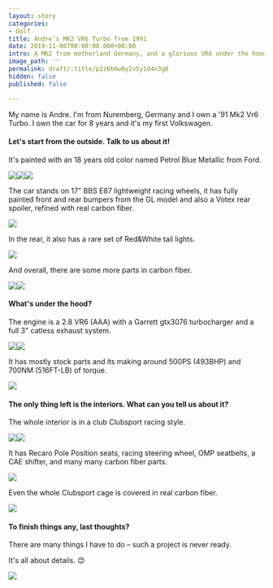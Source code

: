 ```yaml
---
layout: story
categories:
- Golf
title: Andre’s MK2 VR6 Turbo from 1991
date: 2019-11-06T00:00:00.000+00:00
intro: A MK2 from motherland Germany, and a glorious VR6 under the hood.
image_path: ''
permalink: draft/:title/p2z6b6w0y2v5y1d4n3g8
hidden: false
published: false

---
```

My name is Andre. I'm from Nuremberg, Germany and I own a '91 Mk2 Vr6 Turbo. I own the car for 8 years and it's my first Volkswagen.

#### Let's start from the outside. Talk to us about it!

It's painted with an 18 years old color named Petrol Blue Metallic from Ford.

![](/assets/images/uploads/andres-mk2-vr6-turbo-from-1991-exterior-1.jpg)![](/assets/images/uploads/andres-mk2-vr6-turbo-from-1991-exterior.jpg)![](/assets/images/uploads/andres-mk2-vr6-turbo-from-1991-exterior-detail.jpg)

The car stands on 17" BBS E87 lightweight racing wheels, it has fully painted front and rear bumpers from the GL model and also a Votex rear spoiler, refined with real carbon fiber.

![](/assets/images/uploads/andres-mk2-vr6-turbo-from-1991-wheels.jpg)

In the rear, it also has a rare set of Red&White tail lights.

![](/assets/images/uploads/andres-mk2-vr6-turbo-from-1991-exterior-tails.jpg)

And overall, there are some more parts in carbon fiber.

![](/assets/images/uploads/andres-mk2-vr6-turbo-from-1991-exterior-detail-6.jpg)![](/assets/images/uploads/andres-mk2-vr6-turbo-from-1991-exterior-detail-5.jpg)

#### What's under the hood?

The engine is a 2.8 VR6 (AAA) with a Garrett gtx3076 turbocharger and a full 3" catless exhaust system.

![](/assets/images/uploads/andres-mk2-vr6-turbo-from-1991-engine-1.jpg)![](/assets/images/uploads/andres-mk2-vr6-turbo-from-1991-engine-2-1.jpg)

It has mostly stock parts and its making around 500PS (493BHP) and 700NM (516FT-LB) of torque.

![](/assets/images/uploads/andres-mk2-vr6-turbo-from-1991-engine-details.jpg)

#### The only thing left is the interiors. What can you tell us about it?

The whole interior is in a club Clubsport racing style.

![](/assets/images/uploads/andres-mk2-vr6-turbo-from-1991-interior-1.jpg)![](/assets/images/uploads/andres-mk2-vr6-turbo-from-1991-interior-2.jpg)

It has Recaro Pole Position seats, racing steering wheel, OMP seatbelts, a CAE shifter, and many many carbon fiber parts.

![](/assets/images/uploads/andres-mk2-vr6-turbo-from-1991-inside-details.jpg)

Even the whole Clubsport cage is covered in real carbon fiber.

![](/assets/images/uploads/andres-mk2-vr6-turbo-from-1991-interior-6.jpg)

#### To finish things any, last thoughts?

There are many things I have to do – such a project is never ready.

It's all about details. 😊

![](/assets/images/uploads/andres-mk2-vr6-turbo-from-1991-conclusion.jpg)